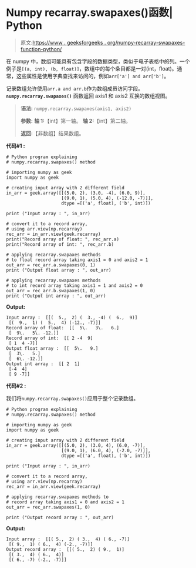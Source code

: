 # Numpy recarray.swapaxes()函数| Python

> 原文:[https://www . geeksforgeeks . org/numpy-recarray-swapaxes-function-python/](https://www.geeksforgeeks.org/numpy-recarray-swapaxes-function-python/)

在 numpy 中，数组可能具有包含字段的数据类型，类似于电子表格中的列。一个例子是`[(a, int), (b, float)]`，数组中的每个条目都是一对(int，float)。通常，这些属性是使用字典查找来访问的，例如`arr['a'] and arr['b']`。

记录数组允许使用`arr.a and arr.b`作为数组成员访问字段。 **`numpy.recarray.swapaxes()`** 函数返回 axis1 和 axis2 互换的数组视图。

> **语法:** `numpy.recarray.swapaxes(axis1, axis2)`
> 
> **参数:**
> **轴 1:**【int】第一轴。
> **轴 2:**【int】第二轴。
> 
> **返回:**【非数组】结果数组。

**代码#1 :**

```
# Python program explaining
# numpy.recarray.swapaxes() method 

# importing numpy as geek
import numpy as geek

# creating input array with 2 different field 
in_arr = geek.array([[(5.0, 2), (3.0, -4), (6.0, 9)],
                     [(9.0, 1), (5.0, 4), (-12.0, -7)]],
                     dtype =[('a', float), ('b', int)])

print ("Input array : ", in_arr)

# convert it to a record array,
# using arr.view(np.recarray)
rec_arr = in_arr.view(geek.recarray)
print("Record array of float: ", rec_arr.a)
print("Record array of int: ", rec_arr.b)

# applying recarray.swapaxes methods
# to float record array taking axis1 = 0 and axis2 = 1
out_arr = rec_arr.a.swapaxes(0, 1)
print ("Output float array : ", out_arr) 

# applying recarray.swapaxes methods 
# to int record array taking axis1 = 1 and axis2 = 0
out_arr = rec_arr.b.swapaxes(1, 0)
print ("Output int array : ", out_arr) 
```

**Output:**

```
Input array :  [[(  5.,  2) (  3., -4) (  6.,  9)]
 [(  9.,  1) (  5.,  4) (-12., -7)]]
Record array of float:  [[  5\.   3\.   6.]
 [  9\.   5\. -12.]]
Record array of int:  [[ 2 -4  9]
 [ 1  4 -7]]
Output float array :  [[  5\.   9.]
 [  3\.   5.]
 [  6\. -12.]]
Output int array :  [[ 2  1]
 [-4  4]
 [ 9 -7]]

```

**代码#2 :**

我们将`numpy.recarray.swapaxes()`应用于整个记录数组。

```
# Python program explaining
# numpy.recarray.swapaxes() method 

# importing numpy as geek
import numpy as geek

# creating input array with 2 different field 
in_arr = geek.array([[(5.0, 2), (3.0, 4), (6.0, -7)],
                     [(9.0, 1), (6.0, 4), (-2.0, -7)]],
                     dtype =[('a', float), ('b', int)])

print ("Input array : ", in_arr)

# convert it to a record array, 
# using arr.view(np.recarray)
rec_arr = in_arr.view(geek.recarray)

# applying recarray.swapaxes methods to 
# record array taking axis1 = 0 and axis2 = 1
out_arr = rec_arr.swapaxes(1, 0)

print ("Output record array : ", out_arr)
```

**Output:**

```
Input array :  [[( 5.,  2) ( 3.,  4) ( 6., -7)]
 [( 9.,  1) ( 6.,  4) (-2., -7)]]
Output record array :  [[( 5.,  2) ( 9.,  1)]
 [( 3.,  4) ( 6.,  4)]
 [( 6., -7) (-2., -7)]]

```
